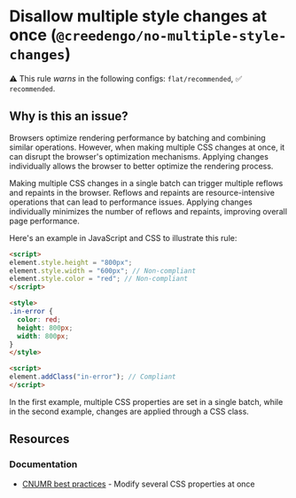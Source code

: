 # Disallow multiple style changes at once (`@creedengo/no-multiple-style-changes`)

⚠️ This rule _warns_ in the following configs: `flat/recommended`, ✅ `recommended`.

<!-- end auto-generated rule header -->

## Why is this an issue?

Browsers optimize rendering performance by batching and combining similar operations.
However, when making multiple CSS changes at once, it can disrupt the browser's optimization mechanisms.
Applying changes individually allows the browser to better optimize the rendering process.

Making multiple CSS changes in a single batch can trigger multiple reflows and repaints in the browser.
Reflows and repaints are resource-intensive operations that can lead to performance issues.
Applying changes individually minimizes the number of reflows and repaints, improving overall page performance.

Here's an example in JavaScript and CSS to illustrate this rule:

```html
<script>
element.style.height = "800px";
element.style.width = "600px"; // Non-compliant
element.style.color = "red"; // Non-compliant
</script>
```

```html
<style>
.in-error {
  color: red;
  height: 800px;
  width: 800px;
}
</style>

<script>
element.addClass("in-error"); // Compliant
</script>
```

In the first example, multiple CSS properties are set in a single batch, while in the second example, changes are
applied through a CSS class.

## Resources

### Documentation

- [CNUMR best practices](https://github.com/cnumr/best-practices/blob/main/chapters/BP_045_en.md) - Modify several CSS
  properties at once
